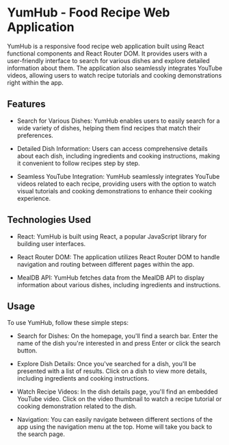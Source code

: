 # YumHub - Food Recipe Web Application

YumHub is a responsive food recipe web application built using React functional components and React Router DOM. It provides users with a user-friendly interface to search for various dishes and explore detailed information about them. The application also seamlessly integrates YouTube videos, allowing users to watch recipe tutorials and cooking demonstrations right within the app.

## Features

- Search for Various Dishes: YumHub enables users to easily search for a wide variety of dishes, helping them find recipes that match their preferences.

- Detailed Dish Information: Users can access comprehensive details about each dish, including ingredients and cooking instructions, making it convenient to follow recipes step by step.

- Seamless YouTube Integration: YumHub seamlessly integrates YouTube videos related to each recipe, providing users with the option to watch visual tutorials and cooking demonstrations to enhance their cooking experience.

## Technologies Used

- React: YumHub is built using React, a popular JavaScript library for building user interfaces.

- React Router DOM: The application utilizes React Router DOM to handle navigation and routing between different pages within the app.

- MealDB API: YumHub fetches data from the MealDB API to display information about various dishes, including ingredients and instructions.

## Usage

To use YumHub, follow these simple steps:

- Search for Dishes: On the homepage, you'll find a search bar. Enter the name of the dish you're interested in and press Enter or click the search button.

- Explore Dish Details: Once you've searched for a dish, you'll be presented with a list of results. Click on a dish to view more details, including ingredients and cooking instructions.

- Watch Recipe Videos: In the dish details page, you'll find an embedded YouTube video. Click on the video thumbnail to watch a recipe tutorial or cooking demonstration related to the dish.

- Navigation: You can easily navigate between different sections of the app using the navigation menu at the top. Home will take you back to the search page.
